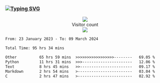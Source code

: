 ### <a href="https://git.io/typing-svg"><img src="https://readme-typing-svg.herokuapp.com?font=Fira+Code&pause=1000&width=435&lines=+Hi+%F0%9F%91%8B+There+is+Chenghow" alt="Typing SVG" /></a>
<p align="center"> 
  <img src="https://github-readme-stats.vercel.app/api?username=chenghow&show_icons=true"><br>
  Visitor count<br>
  <img src="https://profile-counter.glitch.me/chenghow/count.svg">
</p>

<!--START_SECTION:waka-->

```txt
From: 23 January 2023 - To: 09 March 2024

Total Time: 95 hrs 34 mins

Other          65 hrs 59 mins  >>>>>>>>>>>>>>>>>--------   69.05 %
Python         11 hrs 31 mins  >>>----------------------   12.06 %
Text           8 hrs 45 mins   >>-----------------------   09.17 %
Markdown       2 hrs 54 mins   >------------------------   03.04 %
C              2 hrs 47 mins   >------------------------   02.92 %
```

<!--END_SECTION:waka-->
